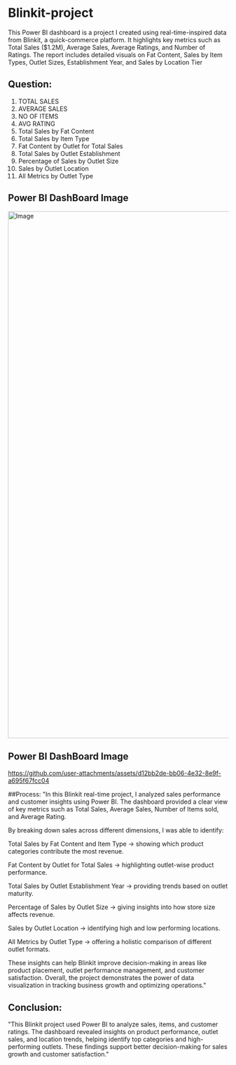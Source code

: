 # Blinkit-project
This Power BI dashboard is a project I created using real-time-inspired data from Blinkit, a quick-commerce platform. 
It highlights key metrics such as Total Sales ($1.2M), Average Sales, Average Ratings, and Number of Ratings. 
The report includes detailed visuals on Fat Content, Sales by Item Types, Outlet Sizes, Establishment Year, and Sales by Location Tier

## Question:
1. TOTAL SALES
2.  AVERAGE SALES
3.  NO OF ITEMS
4.  AVG RATING
5.  Total Sales by Fat Content
6.  Total Sales by Item Type
7.  Fat Content by Outlet for Total Sales
8.  Total Sales by Outlet Establishment
9.  Percentage of Sales by Outlet Size
10.  Sales by Outlet Location
11.  All Metrics by Outlet Type

## Power BI DashBoard Image
<img width="1920" height="1200" alt="Image" src="https://github.com/user-attachments/assets/61077093-78a4-4ca0-b9c4-a118fe0831c6" />

## Power BI DashBoard Image
https://github.com/user-attachments/assets/d12bb2de-bb06-4e32-8e9f-a695f67fcc04

##Process:
"In this Blinkit real-time project, I analyzed sales performance and customer insights using Power BI. The dashboard provided a clear view of key metrics such as Total Sales, Average Sales, Number of Items sold, and Average Rating.

By breaking down sales across different dimensions, I was able to identify:

Total Sales by Fat Content and Item Type → showing which product categories contribute the most revenue.

Fat Content by Outlet for Total Sales → highlighting outlet-wise product performance.

Total Sales by Outlet Establishment Year → providing trends based on outlet maturity.

Percentage of Sales by Outlet Size → giving insights into how store size affects revenue.

Sales by Outlet Location → identifying high and low performing locations.

All Metrics by Outlet Type → offering a holistic comparison of different outlet formats.

These insights can help Blinkit improve decision-making in areas like product placement, outlet performance management, and customer satisfaction. Overall, the project demonstrates the power of data visualization in tracking business growth and optimizing operations."

## Conclusion:
"This Blinkit project used Power BI to analyze sales, items, and customer ratings. The dashboard revealed insights on product performance, outlet sales, and location trends, helping identify top categories and high-performing outlets. These findings support better decision-making for sales growth and customer satisfaction."
